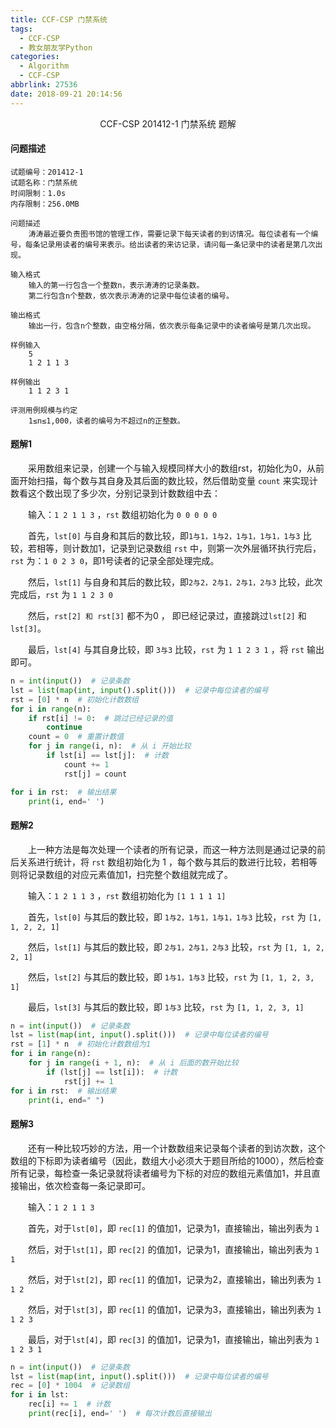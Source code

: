 ```yaml
---
title: CCF-CSP 门禁系统
tags:
  - CCF-CSP
  - 教女朋友学Python
categories:
  - Algorithm
  - CCF-CSP
abbrlink: 27536
date: 2018-09-21 20:14:56
---
```


<center>CCF-CSP 201412-1 门禁系统 题解</center>

<!--more-->

#### 问题描述

```
试题编号：201412-1
试题名称：门禁系统
时间限制：1.0s
内存限制：256.0MB

问题描述
    涛涛最近要负责图书馆的管理工作，需要记录下每天读者的到访情况。每位读者有一个编号，每条记录用读者的编号来表示。给出读者的来访记录，请问每一条记录中的读者是第几次出现。

输入格式
    输入的第一行包含一个整数n，表示涛涛的记录条数。
    第二行包含n个整数，依次表示涛涛的记录中每位读者的编号。

输出格式
    输出一行，包含n个整数，由空格分隔，依次表示每条记录中的读者编号是第几次出现。

样例输入
    5
    1 2 1 1 3

样例输出
    1 1 2 3 1

评测用例规模与约定
    1≤n≤1,000，读者的编号为不超过n的正整数。
```

#### 题解1

　　采用数组来记录，创建一个与输入规模同样大小的数组rst，初始化为0，从前面开始扫描，每个数与其自身及其后面的数比较，然后借助变量 `count` 来实现计数看这个数出现了多少次，分别记录到计数数组中去：

　　输入：`1 2 1 1 3` ，`rst` 数组初始化为 `0 0 0 0 0 `

　　首先，`lst[0]` 与自身和其后的数比较，即`1与1，1与2，1与1，1与1，1与3` 比较，若相等，则计数加1，记录到记录数组 `rst` 中，则第一次外层循环执行完后，`rst` 为：`1 0 2 3 0`，即1号读者的记录全部处理完成。

　　然后，`lst[1]` 与自身和其后的数比较，即`2与2，2与1，2与1，2与3` 比较，此次完成后，`rst` 为 `1 1 2 3 0`

　　然后，`rst[2] 和 rst[3]` 都不为0 ， 即已经记录过，直接跳过`lst[2]` 和 `lst[3]`。

　　最后，`lst[4]` 与其自身比较，即 `3与3` 比较，`rst` 为 `1 1 2 3 1` ，将 `rst` 输出即可。

```python
n = int(input())  # 记录条数
lst = list(map(int, input().split()))  # 记录中每位读者的编号
rst = [0] * n  # 初始化计数数组
for i in range(n):
    if rst[i] != 0:  # 跳过已经记录的值
        continue
    count = 0  # 重置计数值
    for j in range(i, n):  # 从 i 开始比较
        if lst[i] == lst[j]:  # 计数
            count += 1
            rst[j] = count

for i in rst:  # 输出结果
    print(i, end=' ')
```

#### 题解2

　　上一种方法是每次处理一个读者的所有记录，而这一种方法则是通过记录的前后关系进行统计，将 `rst` 数组初始化为 1 ，每个数与其后的数进行比较，若相等则将记录数组的对应元素值加1，扫完整个数组就完成了。

　　输入：`1 2 1 1 3` ，`rst` 数组初始化为 `[1 1 1 1 1]`

　　首先，`lst[0]` 与其后的数比较，即 `1与2，1与1，1与1，1与3` 比较，`rst` 为 `[1, 1, 2, 2, 1]`

　　然后，`lst[1]` 与其后的数比较，即 `2与1，2与1，2与3` 比较，`rst` 为 `[1, 1, 2, 2, 1]`

　　然后，`lst[2]` 与其后的数比较，即 `1与1，1与3` 比较，`rst` 为 `[1, 1, 2, 3, 1]`

　　最后，`lst[3]` 与其后的数比较，即 `1与3` 比较，`rst` 为 `[1, 1, 2, 3, 1]`

```python
n = int(input())  # 记录条数
lst = list(map(int, input().split()))  # 记录中每位读者的编号
rst = [1] * n  # 初始化计数数组为1
for i in range(n):
    for j in range(i + 1, n):  # 从 i 后面的数开始比较
        if (lst[j] == lst[i]):  # 计数
            rst[j] += 1
for i in rst:  # 输出结果
    print(i, end=" ")
```

#### 题解3

　　还有一种比较巧妙的方法，用一个计数数组来记录每个读者的到访次数，这个数组的下标即为读者编号（因此，数组大小必须大于题目所给的1000），然后检查所有记录，每检查一条记录就将读者编号为下标的对应的数组元素值加1，并且直接输出，依次检查每一条记录即可。

　　输入：`1 2 1 1 3` 

　　首先，对于`lst[0]`，即 `rec[1]` 的值加1，记录为1，直接输出，输出列表为 `1`

　　然后，对于`lst[1]`，即 `rec[2]` 的值加1，记录为1，直接输出，输出列表为 `1 1`

　　然后，对于`lst[2]`，即 `rec[1]` 的值加1，记录为2，直接输出，输出列表为 `1 1 2`

　　然后，对于`lst[3]`，即 `rec[1]` 的值加1，记录为3，直接输出，输出列表为 `1 1 2 3`

　　最后，对于`lst[4]`，即 `rec[3]` 的值加1，记录为1，直接输出，输出列表为 `1 1 2 3 1`

```python
n = int(input())  # 记录条数
lst = list(map(int, input().split()))  # 记录中每位读者的编号
rec = [0] * 1004  # 记录数组
for i in lst:
    rec[i] += 1  # 计数
    print(rec[i], end=' ')  # 每次计数后直接输出
```

